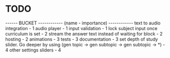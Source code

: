 # TODO

------ BUCKET ------------ (name - importance) ------------
text to audio integration - 1
audio player - 1
input validation - 1
lock subject input once curriculum is set - 2
stream the answer text instead of waiting for block - 2
hosting - 2
animations - 3
tests - 3
documentation - 3
set depth of study slider.  Go deeper by using (gen topic -> gen subtopic -> gen subtopic -> *) - 4
other settings sliders - 4
